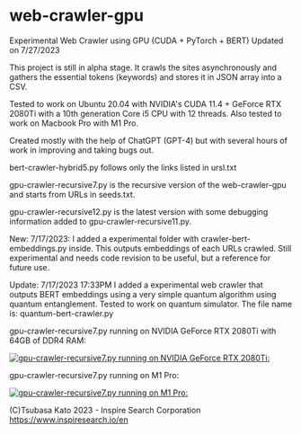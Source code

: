 # web-crawler-gpu
Experimental Web Crawler using GPU (CUDA + PyTorch + BERT)
Updated on 7/27/2023

This project is still in alpha stage.
It crawls the sites asynchronously and gathers the essential tokens (keywords) and stores it in JSON array into a CSV.

Tested to work on Ubuntu 20.04 with NVIDIA's CUDA 11.4 + GeForce RTX 2080Ti with a 10th generation Core i5 CPU with 12 threads.
Also tested to work on Macbook Pro with M1 Pro. 

Created mostly with the help of ChatGPT (GPT-4) but with several hours of work in improving and taking bugs out.

bert-crawler-hybrid5.py follows only the links listed in ursl.txt

gpu-crawler-recursive7.py is the recursive version of the web-crawler-gpu and starts from URLs in seeds.txt.

gpu-crawler-recursive12.py is the latest version with some debugging information added to gpu-crawler-recursive11.py.



New: 7/17/2023: I added a experimental folder with crawler-bert-embeddings.py inside. This outputs embeddings of each URLs crawled. Still experimental and needs code revision to be useful, but a reference for future use.

Update: 7/17/2023 17:33PM I added a experimental web crawler that outputs BERT embeddings using a very simple quantum algorithm using quantum entanglement. Tested to work on quantum simulator. The file name is: quantum-bert-crawler.py

gpu-crawler-recursive7.py running on NVIDIA GeForce RTX 2080Ti with 64GB of DDR4 RAM:

[![gpu-crawler-recursive7.py running on NVIDIA GeForce RTX 2080Ti:](https://img.youtube.com/vi/-9NsB_3lpRI/0.jpg)](https://www.youtube.com/watch?v=-9NsB_3lpRI)


gpu-crawler-recursive7.py running on M1 Pro:

[![gpu-crawler-recursive7.py running on M1 Pro:](https://img.youtube.com/vi/86yhWTWNWJM/0.jpg)](https://www.youtube.com/watch?v=86yhWTWNWJM)


(C)Tsubasa Kato 2023 - Inspire Search Corporation
https://www.inspiresearch.io/en
